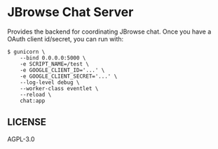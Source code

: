# JBrowse Chat Server

Provides the backend for coordinating JBrowse chat. Once you have a OAuth client id/secret, you can run with:

```console
$ gunicorn \
	--bind 0.0.0.0:5000 \
	-e SCRIPT_NAME=/test \
	-e GOOGLE_CLIENT_ID='...' \
	-e GOOGLE_CLIENT_SECRET='...' \
	--log-level debug \
	--worker-class eventlet \
	--reload \
	chat:app
```


## LICENSE

AGPL-3.0
